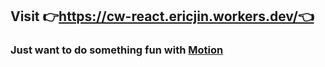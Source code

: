 ## Visit 👉https://cw-react.ericjin.workers.dev/👈
### Just want to do something fun with [Motion](https://motion.dev/)